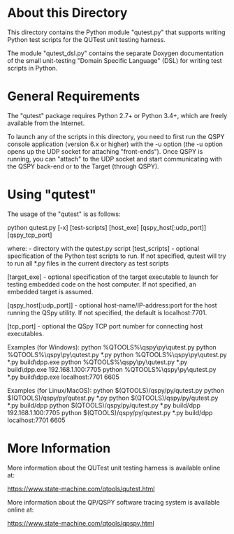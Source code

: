 About this Directory
====================
This directory contains the Python module "qutest.py" that supports
writing Python test scripts for the QUTest unit testing harness.

The module "qutest_dsl.py" contains the separate Doxygen documentation
of the small unit-testing "Domain Specific Language" (DSL) for writing
test scripts in Python.


General Requirements
====================
The "qutest" package requires Python 2.7+ or Python 3.4+, which are
freely available from the Internet.

To launch any of the scripts in this directory, you need to first run
the QSPY console application (version 6.x or higher) with the -u option
(the -u option opens up the UDP socket for attaching "front-ends").
Once QSPY is running, you can "attach" to the UDP socket and start
communicating with the QSPY back-end or to the Target (through QSPY).


Using "qutest"
===============
The usage of the "qutest" is as follows:

python <qutest-dir>qutest.py [-x] [test-scripts] [host_exe] [qspy_host[:udp_port]] [qspy_tcp_port]

where:
<qutest-dir>   - directory with the qutest.py script
[test_scripts] - optional specification of the Python test scripts to run.
                 If not specified, qutest will try to run all *.py files
                 in the current directory as test scripts

[target_exe]   - optional specification of the target executable to
                 launch for testing embedded code on the host computer.
                 If not specified, an embedded target is assumed.

[qspy_host[:udp_port]] - optional host-name/IP-address:port for the host
                 running the QSpy utility. If not specified, the default
                 is localhost:7701.

[tcp_port]     - optional the QSpy TCP port number for connecting
                 host executables.

Examples (for Windows):
python %QTOOLS%\qspy\py\qutest.py
python %QTOOLS%\qspy\py\qutest.py *.py
python %QTOOLS%\qspy\py\qutest.py *.py build\dpp.exe
python %QTOOLS%\qspy\py\qutest.py *.py build\dpp.exe 192.168.1.100:7705
python %QTOOLS%\qspy\py\qutest.py *.py build\dpp.exe localhost:7701 6605

Examples (for Linux/MacOS):
python $(QTOOLS)/qspy/py/qutest.py
python $(QTOOLS)/qspy/py/qutest.py *.py
python $(QTOOLS)/qspy/py/qutest.py *.py build/dpp
python $(QTOOLS)/qspy/py/qutest.py *.py build/dpp 192.168.1.100:7705
python $(QTOOLS)/qspy/py/qutest.py *.py build/dpp localhost:7701 6605


More Information
================
More information about the QUTest unit testing harness is available
online at:

https://www.state-machine.com/qtools/qutest.html

More information about the QP/QSPY software tracing system is available
online at:

https://www.state-machine.com/qtools/qpspy.html


